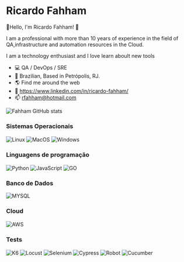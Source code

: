 # Ricardo Fahham
👋Hello, I'm Ricardo Fahham! 👋

I am a professional with more than 10 years of experience in the field of QA,infrastructure and automation resources in the Cloud. 

I am a technology enthusiast and I love learn aboult new tools

- 💻 QA / DevOps / SRE
- 🏡 Brazilian, Based in Petrópolis, RJ.
- 🌎 Find me around the web
- 💼 https://www.linkedin.com/in/ricardo-fahham/
- 📫 rfahham@hotmail.com

![Fahham GitHub stats](https://github-readme-stats.vercel.app/api?username=rfahham&show_icons=true&theme=radical)

### Sistemas Operacionais

<div style="display: inline_block">
<img align="center" alt="Linux" src="https://img.shields.io/badge/Linux-FCC624?style=for-the-badge&logo=linux&logoColor=black">
<img align="center" alt="MacOS" src="    https://img.shields.io/badge/mac%20os-000000?style=for-the-badge&logo=apple&logoColor=white">
<img align="center" alt="Windows" src="https://img.shields.io/badge/Windows-0078D6?style=for-the-badge&logo=windows&logoColor=white">
</div>

### Linguagens de programação
<div style="display: inline_block">
<img align="center" alt="Python" src="https://img.shields.io/badge/Python-3776AB?style=for-the-badge&logo=python&logoColor=white">
<img align="center" alt="JavaScript" src="https://img.shields.io/badge/JavaScript-323330?style=for-the-badge&logo=javascript&logoColor=F7DF1E">
<img align="center" alt="GO" src="https://img.shields.io/badge/Go-00ADD8?style=for-the-badge&logo=go&logoColor=white">
</div>

### Banco de Dados
<div style="display: inline_block">
<img align="center" alt="MYSQL" src="https://img.shields.io/badge/MySQL-00000F?style=for-the-badge&logo=mysql&logoColor=white">
</div>

### Cloud
<div style="display: inline_block">
<img align="center" alt="AWS" src="https://img.shields.io/badge/Amazon_AWS-232F3E?style=for-the-badge&logo=amazon-aws&logoColor=white">
<img align="center" alt="" src="">
<img align="center" alt="" src="">
<img align="center" alt="" src="">
<img align="center" alt="" src="">
</div>

### Tests
<div style="display: inline_block">

<img align="center" alt="K6" src="">
<img align="center" alt="Locust" src="">
<img align="center" alt="Selenium" src="">
<img align="center" alt="Cypress" src="">
<img align="center" alt="Robot" src="">
<img align="center" alt="Cucumber" src="">
</div>


